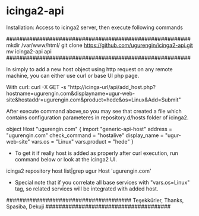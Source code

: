 # icinga2-api

Installation:
Access to icinga2 server, then execute following commands

########################################################
 mkdir /var/www/html/
 git clone https://github.com/ugurengin/icinga2-api.git
 mv icinga2-api api
########################################################

In simply to add a new host object using http request on any remote machine, you can either use curl or base UI php page.

With curl:
curl -X GET -s "http://icinga-url/api/add_host.php?hostname=ugurengin.com&displayname=ugur-web-site&hostaddr=ugurengin.com&product=hede&os=Linux&Add=Submit"

After execute command above,so you may see that created a file which contains configuration parameteres in repository.d/hosts folder of icinga2.

object Host "ugurengin.com" {
import "generic-api-host"
address = "ugurengin.com"
check_command = "hostalive"
display_name = "ugur-web-site"
vars.os = "Linux"
vars.product = "hede"
}

- To get it if really host is added as properly after curl execution, run command below or look at the icinga2 UI.

icinga2 repository host list|grep ugur
Host 'ugurengin.com'

- Special note that if you correlate all base services with "vars.os=Linux" tag, so related services will be integrated with added host.

######################################
 Teşekkürler, Thanks, Spasiba, Dekuji
######################################

